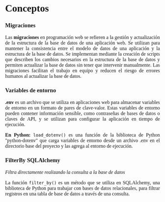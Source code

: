<span style="font-family: Times New Roman;">
<span style="text-align: justify">
<span style="font-size: medium;">

# Conceptos

### Migraciones

Las **migraciones** en programación web se refieren a la gestión y actualización de la estructura de la base de datos de una aplicación web. Se utilizan para mantener la consistencia entre el modelo de datos de una aplicación y la estructura de la base de datos. Se implementan mediante la creación de scripts que describen los cambios necesarios en la estructura de la base de datos y permiten actualizar la base de datos sin tener que intervenir manualmente. Las migraciones facilitan el trabajo en equipo y reducen el riesgo de errores humanos al actualizar la base de datos.


### Variables de entorno

**.env** es un archivo que se utiliza en aplicaciones web para almacenar variables de entorno en un formato de pares de clave-valor. Estas variables de entorno pueden contener información sensible, como contraseñas de bases de datos o claves de API, y se utilizan para configurar la aplicación en tiempo de ejecución. 

**En Python:**
``load_dotenv()`` es una función de la biblioteca de Python "python-dotenv" que carga variables de entorno desde un archivo .env en el directorio base del proyecto y las agrega al entorno de ejecución.


### FilterBy SQLAlchemy
*Filtra directamente realizando la consulta a la base de datos*

La función ``filter_by()`` es un método que se utiliza en SQLAlchemy, una biblioteca de Python para trabajar con bases de datos relacionales, para filtrar registros en una tabla de base de datos a través de una consulta.